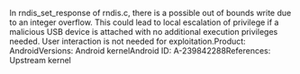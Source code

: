 In rndis_set_response of rndis.c, there is a possible out of bounds write due to an integer overflow. This could lead to local escalation of privilege if a malicious USB device is attached with no additional execution privileges needed. User interaction is not needed for exploitation.Product: AndroidVersions: Android kernelAndroid ID: A-239842288References: Upstream kernel